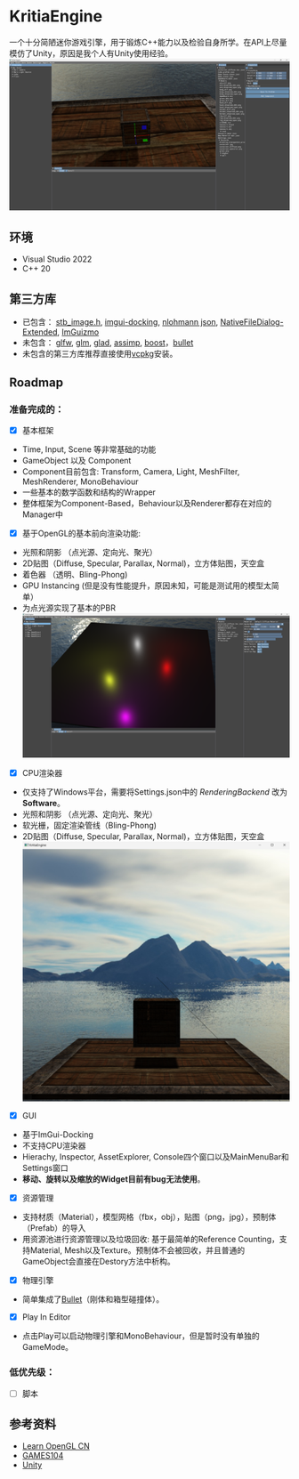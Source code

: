# KritiaEngine
一个十分简陋迷你游戏引擎，用于锻炼C++能力以及检验自身所学。在API上尽量模仿了Unity，原因是我个人有Unity使用经验。
![截图](/Image/ScreenShot_Engine.png)

## 环境
- Visual Studio 2022
- C++ 20

## 第三方库

- 已包含：
[stb_image.h](https://github.com/nothings/stb/blob/master/stb_image.h), [imgui-docking](https://github.com/ocornut/imgui/tree/docking), [nlohmann json](https://github.com/nlohmann/json), [NativeFileDialog-Extended](https://github.com/btzy/nativefiledialog-extended), [ImGuizmo](https://github.com/CedricGuillemet/ImGuizmo)
- 未包含：
[glfw](https://www.glfw.org/), [glm](https://github.com/g-truc/glm), [glad](https://glad.dav1d.de/), [assimp](https://github.com/assimp/assimp), [boost](https://www.boost.org/)，[bullet](https://github.com/bulletphysics/bullet3)
- 未包含的第三方库推荐直接使用[vcpkg](git@github.com:microsoft/vcpkg.git)安装。
  
## Roadmap
### 准备完成的：
- [x] 基本框架
- Time, Input, Scene 等非常基础的功能
- GameObject 以及 Component
- Component目前包含: Transform, Camera, Light, MeshFilter, MeshRenderer, MonoBehaviour
- 一些基本的数学函数和结构的Wrapper
- 整体框架为Component-Based，Behaviour以及Renderer都存在对应的Manager中

- [x] 基于OpenGL的基本前向渲染功能: 
- 光照和阴影 （点光源、定向光、聚光）
- 2D贴图（Diffuse, Specular, Parallax, Normal)，立方体贴图，天空盒
- 着色器 （透明、Bling-Phong)
- GPU Instancing (但是没有性能提升，原因未知，可能是测试用的模型太简单）
- 为点光源实现了基本的PBR
![PBR](/Image/ScreenShot_PBR.png)

- [x] CPU渲染器
- 仅支持了Windows平台，需要将Settings.json中的 *RenderingBackend* 改为 __Software__。
- 光照和阴影 （点光源、定向光、聚光）
- 软光栅，固定渲染管线（Bling-Phong)
- 2D贴图（Diffuse, Specular, Parallax, Normal)，立方体贴图，天空盒
![CPU渲染器效果](/Image/ScreenShot_SoftwareRendering.png)

- [x] GUI
- 基于ImGui-Docking
- 不支持CPU渲染器
- Hierachy, Inspector, AssetExplorer, Console四个窗口以及MainMenuBar和Settings窗口
- __移动、旋转以及缩放的Widget目前有bug无法使用__。

- [x] 资源管理
- 支持材质（Material），模型网格（fbx，obj），贴图（png，jpg），预制体（Prefab）的导入
- 用资源池进行资源管理以及垃圾回收: 基于最简单的Reference Counting，支持Material, Mesh以及Texture。预制体不会被回收，并且普通的GameObject会直接在Destory方法中析构。

- [x] 物理引擎
- 简单集成了[Bullet](https://github.com/bulletphysics/bullet3)（刚体和箱型碰撞体）。

- [x] Play In Editor
- 点击Play可以启动物理引擎和MonoBehaviour，但是暂时没有单独的GameMode。
### 低优先级：
- [ ] 脚本

## 参考资料
- [Learn OpenGL CN](https://learnopengl-cn.github.io/)
- [GAMES104](https://games-cn.org/games104/)
- [Unity](https://docs.unity3d.com/2022.2/Documentation/ScriptReference/index.html)
